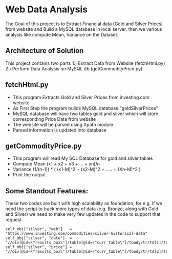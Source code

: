 # Web Data Analysis 
The Goal of this project is to Extract Financial data (Gold and Silver Prices) from website and Build a MySQL database in local server, then we various analysis like compute Mean, Variance on the Dataset.   

## Architecture of Solution
This project contains two parts 
    1.) Extract Data from Website (fetchHtml.py) 
    2.) Perform Data Analysis on MySQL db (getCommodityPrice.py)
    
## fetchHtml.py     
- This program Extracts Gold and Silver Prices from investing.com website 
- As First Step the program builds MySQL database "goldSilverPrices" 
- MySQL database will have two tables gold and silver which will store 
  corresponding Price Data from website 
- The website will be parsed using Xpath module
- Parsed information is updated into database 

## getCommodityPrice.py
- This program will read My SQL Database for gold and silver tables
- Compute Mean (x1 + x2 + x3 +  ... + xn)/n 
- Variance (1/(n-1)) * ( (x1-M)^2 + (x2-M)^2 + ..... + (Xn-M)^2 )
- Print the output <Metal type> <Mean> <Variance>

## Some Standout Features:
These two codes are built with high scalability as foundation, for e.g. if we need the script to track more types of data (e.g. Bronze, along with Gold and Silver) we need to make very few updates in the code to support that request. 

```
self_obj["silver", "web"]   = "https://www.investing.com/commodities/silver-historical-data"
self_obj["silver", "date"]  = "//div[@id=\"results_box\"]/table[@id=\"curr_table\"]/tbody/tr/td[1]/text()"
self_obj["silver", "price"] = "//div[@id=\"results_box\"]/table[@id=\"curr_table\"]/tbody/tr/td[2]/text()"
```


